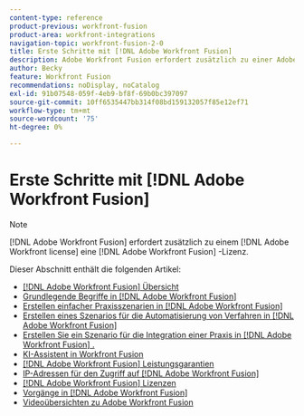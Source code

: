 ```yaml
---
content-type: reference
product-previous: workfront-fusion
product-area: workfront-integrations
navigation-topic: workfront-fusion-2-0
title: Erste Schritte mit [!DNL Adobe Workfront Fusion]
description: Adobe Workfront Fusion erfordert zusätzlich zu einer Adobe Workfront-Lizenz eine Adobe Workfront Fusion-Lizenz.
author: Becky
feature: Workfront Fusion
recommendations: noDisplay, noCatalog
exl-id: 91b07548-059f-4eb9-bf8f-69b0bc397097
source-git-commit: 10ff6535447bb314f08bd159132057f85e12ef71
workflow-type: tm+mt
source-wordcount: '75'
ht-degree: 0%

---
```


# Erste Schritte mit [!DNL Adobe Workfront Fusion]

>[!NOTE]
>
>[!DNL Adobe Workfront Fusion] erfordert zusätzlich zu einem [!DNL Adobe Workfront license] eine [!DNL Adobe Workfront Fusion] -Lizenz.

Dieser Abschnitt enthält die folgenden Artikel:

* [[!DNL Adobe Workfront Fusion] Übersicht](../../workfront-fusion/get-started/workfront-fusion-overview.md)
* [Grundlegende Begriffe in  [!DNL Adobe Workfront Fusion]](../../workfront-fusion/get-started/basic-terms.md)
* [Erstellen einfacher Praxisszenarien in [!DNL Adobe Workfront Fusion]](/help/quicksilver/workfront-fusion/get-started/build-practice-scenarios/create-practice-scenarios.md)
* [Erstellen eines Szenarios für die Automatisierung von Verfahren in  [!DNL Adobe Workfront Fusion]](../../workfront-fusion/get-started/create-a-practice-automation-scenario.md)
* [Erstellen Sie ein Szenario für die Integration einer Praxis in  [!DNL Adobe Workfront Fusion] .](../../workfront-fusion/get-started/create-a-practice-scenario.md)
* [KI-Assistent in Workfront Fusion](/help/quicksilver/workfront-fusion/get-started/fusion-ai-assistant.md)
* [[!DNL Adobe Workfront Fusion] Leistungsgarantien](../../workfront-fusion/get-started/fusion-performance-guardrails.md)
* [IP-Adressen für den Zugriff auf [!DNL Adobe Workfront Fusion]](../../workfront-fusion/get-started/ip-addresses-for-fusion.md)
* [[!DNL Adobe Workfront Fusion] Lizenzen](../../workfront-fusion/get-started/license-automation-vs-integration.md)
* [Vorgänge in [!DNL Adobe Workfront Fusion]](../../workfront-fusion/get-started/operations-in-workfront-fusion.md)
* [Videoübersichten zu Adobe Workfront Fusion](/help/quicksilver/workfront-fusion/get-started/fusion-basics-videos.md)
